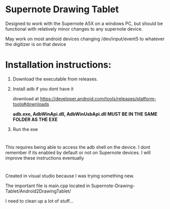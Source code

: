 # Supernote Drawing Tablet
Designed to work with the Supernote A5X on a windows PC, but should be functional with relatively minor changes to any supernote device.

May work on most android devices changing /dev/input/event5 to whatever the digitizer is on that device


# Installation instructions:
1. Download the executable from releases.

2. Install adb if you dont have it

   download at https://developer.android.com/tools/releases/platform-tools#downloads

    **adb.exe, AdbWinApi.dll, AdbWinUsbApi.dll MUST BE IN THE SAME FOLDER AS THE EXE**

3. Run the exe
#
This requires being able to access the adb shell on the device. I dont remember if its enabled by default or not on Supernote devices. 
I will improve these instructions eventually
#


Created in visual studio because I was trying something new.

The important file is main.cpp located in Supernote-Drawing-Tablet/Android2DrawingTablet/

I need to clean up a lot of stuff...


